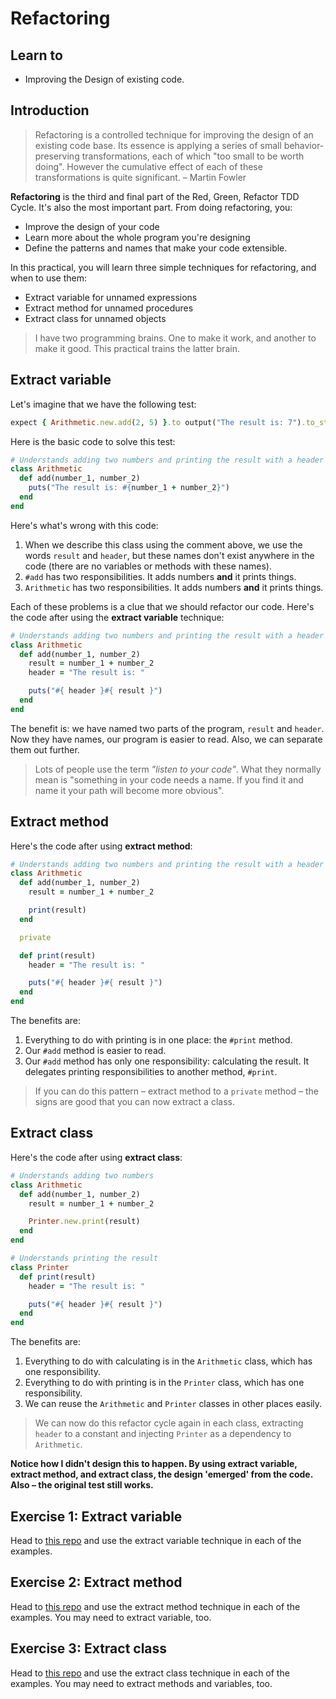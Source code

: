 # Refactoring

## Learn to

- Improving the Design of existing code.

## Introduction

> Refactoring is a controlled technique for improving the design of an existing code base. Its essence is applying a series of small behavior-preserving transformations, each of which "too small to be worth doing". However the cumulative effect of each of these transformations is quite significant. – Martin Fowler

**Refactoring** is the third and final part of the Red, Green, Refactor TDD Cycle. It's also the most important part. From doing refactoring, you:

- Improve the design of your code
- Learn more about the whole program you're designing
- Define the patterns and names that make your code extensible.

In this practical, you will learn three simple techniques for refactoring, and when to use them:

- Extract variable for unnamed expressions
- Extract method for unnamed procedures
- Extract class for unnamed objects

> I have two programming brains. One to make it work, and another to make it good. This practical trains the latter brain.

## Extract variable

Let's imagine that we have the following test:

```ruby
expect { Arithmetic.new.add(2, 5) }.to output("The result is: 7").to_stdout
```

Here is the basic code to solve this test:

```ruby
# Understands adding two numbers and printing the result with a header
class Arithmetic
  def add(number_1, number_2)
    puts("The result is: #{number_1 + number_2}")
  end
end
```

Here's what's wrong with this code:

1. When we describe this class using the comment above, we use the words `result` and `header`, but these names don't exist anywhere in the code (there are no variables or methods with these names).
2. `#add` has two responsibilities. It adds numbers **and** it prints things.
3. `Arithmetic` has two responsibilities. It adds numbers **and** it prints things.

Each of these problems is a clue that we should refactor our code. Here's the code after using the **extract variable** technique:

```ruby
# Understands adding two numbers and printing the result with a header
class Arithmetic
  def add(number_1, number_2)
    result = number_1 + number_2
    header = "The result is: "

    puts("#{ header }#{ result }")
  end
end
```

The benefit is: we have named two parts of the program, `result` and `header`. Now they have names, our program is easier to read. Also, we can separate them out further.

> Lots of people use the term _"listen to your code"_. What they normally mean is "something in your code needs a name. If you find it and name it your path will become more obvious".

## Extract method

Here's the code after using **extract method**:

```ruby
# Understands adding two numbers and printing the result with a header
class Arithmetic
  def add(number_1, number_2)
    result = number_1 + number_2

    print(result)
  end

  private

  def print(result)
    header = "The result is: "

    puts("#{ header }#{ result }")
  end
end
```

The benefits are:

1. Everything to do with printing is in one place: the `#print` method.
2. Our `#add` method is easier to read.
3. Our `#add` method has only one responsibility: calculating the result. It delegates printing responsibilities to another method, `#print`.

> If you can do this pattern – extract method to a `private` method – the signs are good that you can now extract a class.

## Extract class

Here's the code after using **extract class**:

```ruby
# Understands adding two numbers
class Arithmetic
  def add(number_1, number_2)
    result = number_1 + number_2

    Printer.new.print(result)
  end
end

# Understands printing the result
class Printer
  def print(result)
    header = "The result is: "

    puts("#{ header }#{ result }")
  end
end
```

The benefits are:

1. Everything to do with calculating is in the `Arithmetic` class, which has one responsibility.
2. Everything to do with printing is in the `Printer` class, which has one responsibility.
3. We can reuse the `Arithmetic` and `Printer` classes in other places easily.

> We can now do this refactor cycle again in each class, extracting `header` to a constant and injecting `Printer` as a dependency to `Arithmetic`.

**Notice how I didn't design this to happen. By using extract variable, extract method, and extract class, the design 'emerged' from the code. Also – the original test still works.**

## Exercise 1: Extract variable

Head to [this repo](https://github.com/sjmog/refactoring_exercises/tree/master/extract_variable) and use the extract variable technique in each of the examples.

## Exercise 2: Extract method

Head to [this repo](https://github.com/sjmog/refactoring_exercises/tree/master/extract_method) and use the extract method technique in each of the examples. You may need to extract variable, too.

## Exercise 3: Extract class

Head to [this repo](https://github.com/sjmog/refactoring_exercises/tree/master/extract_class) and use the extract class technique in each of the examples. You may need to extract methods and variables, too.
